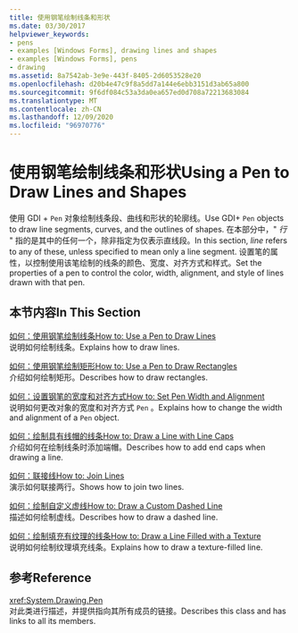 ```yaml
---
title: 使用钢笔绘制线条和形状
ms.date: 03/30/2017
helpviewer_keywords:
- pens
- examples [Windows Forms], drawing lines and shapes
- examples [Windows Forms], pens
- drawing
ms.assetid: 8a7542ab-3e9e-443f-8405-2d6053528e20
ms.openlocfilehash: d20b4e47c9f8a5dd7a144e6ebb3151d3ab65a800
ms.sourcegitcommit: 9f6df084c53a3da0ea657ed0d708a72213683084
ms.translationtype: MT
ms.contentlocale: zh-CN
ms.lasthandoff: 12/09/2020
ms.locfileid: "96970776"
---
```

# <a name="using-a-pen-to-draw-lines-and-shapes"></a><span data-ttu-id="77e74-102">使用钢笔绘制线条和形状</span><span class="sxs-lookup"><span data-stu-id="77e74-102">Using a Pen to Draw Lines and Shapes</span></span>
<span data-ttu-id="77e74-103">使用 GDI + `Pen` 对象绘制线条段、曲线和形状的轮廓线。</span><span class="sxs-lookup"><span data-stu-id="77e74-103">Use GDI+ `Pen` objects to draw line segments, curves, and the outlines of shapes.</span></span> <span data-ttu-id="77e74-104">在本部分中，" *行* " 指的是其中的任何一个，除非指定为仅表示直线段。</span><span class="sxs-lookup"><span data-stu-id="77e74-104">In this section, *line* refers to any of these, unless specified to mean only a line segment.</span></span> <span data-ttu-id="77e74-105">设置笔的属性，以控制使用该笔绘制的线条的颜色、宽度、对齐方式和样式。</span><span class="sxs-lookup"><span data-stu-id="77e74-105">Set the properties of a pen to control the color, width, alignment, and style of lines drawn with that pen.</span></span>  
  
## <a name="in-this-section"></a><span data-ttu-id="77e74-106">本节内容</span><span class="sxs-lookup"><span data-stu-id="77e74-106">In This Section</span></span>  
 [<span data-ttu-id="77e74-107">如何：使用钢笔绘制线条</span><span class="sxs-lookup"><span data-stu-id="77e74-107">How to: Use a Pen to Draw Lines</span></span>](how-to-use-a-pen-to-draw-lines.md)  
 <span data-ttu-id="77e74-108">说明如何绘制线条。</span><span class="sxs-lookup"><span data-stu-id="77e74-108">Explains how to draw lines.</span></span>  
  
 [<span data-ttu-id="77e74-109">如何：使用钢笔绘制矩形</span><span class="sxs-lookup"><span data-stu-id="77e74-109">How to: Use a Pen to Draw Rectangles</span></span>](how-to-use-a-pen-to-draw-rectangles.md)  
 <span data-ttu-id="77e74-110">介绍如何绘制矩形。</span><span class="sxs-lookup"><span data-stu-id="77e74-110">Describes how to draw rectangles.</span></span>  
  
 [<span data-ttu-id="77e74-111">如何：设置钢笔的宽度和对齐方式</span><span class="sxs-lookup"><span data-stu-id="77e74-111">How to: Set Pen Width and Alignment</span></span>](how-to-set-pen-width-and-alignment.md)  
 <span data-ttu-id="77e74-112">说明如何更改对象的宽度和对齐方式 `Pen` 。</span><span class="sxs-lookup"><span data-stu-id="77e74-112">Explains how to change the width and alignment of a `Pen` object.</span></span>  
  
 [<span data-ttu-id="77e74-113">如何：绘制具有线帽的线条</span><span class="sxs-lookup"><span data-stu-id="77e74-113">How to: Draw a Line with Line Caps</span></span>](how-to-draw-a-line-with-line-caps.md)  
 <span data-ttu-id="77e74-114">介绍如何在绘制线条时添加端帽。</span><span class="sxs-lookup"><span data-stu-id="77e74-114">Describes how to add end caps when drawing a line.</span></span>  
  
 [<span data-ttu-id="77e74-115">如何：联接线</span><span class="sxs-lookup"><span data-stu-id="77e74-115">How to: Join Lines</span></span>](how-to-join-lines.md)  
 <span data-ttu-id="77e74-116">演示如何联接两行。</span><span class="sxs-lookup"><span data-stu-id="77e74-116">Shows how to join two lines.</span></span>  
  
 [<span data-ttu-id="77e74-117">如何：绘制自定义虚线</span><span class="sxs-lookup"><span data-stu-id="77e74-117">How to: Draw a Custom Dashed Line</span></span>](how-to-draw-a-custom-dashed-line.md)  
 <span data-ttu-id="77e74-118">描述如何绘制虚线。</span><span class="sxs-lookup"><span data-stu-id="77e74-118">Describes how to draw a dashed line.</span></span>  
  
 [<span data-ttu-id="77e74-119">如何：绘制填充有纹理的线条</span><span class="sxs-lookup"><span data-stu-id="77e74-119">How to: Draw a Line Filled with a Texture</span></span>](how-to-draw-a-line-filled-with-a-texture.md)  
 <span data-ttu-id="77e74-120">说明如何绘制纹理填充线条。</span><span class="sxs-lookup"><span data-stu-id="77e74-120">Explains how to draw a texture-filled line.</span></span>  
  
## <a name="reference"></a><span data-ttu-id="77e74-121">参考</span><span class="sxs-lookup"><span data-stu-id="77e74-121">Reference</span></span>  
 <xref:System.Drawing.Pen>  
 <span data-ttu-id="77e74-122">对此类进行描述，并提供指向其所有成员的链接。</span><span class="sxs-lookup"><span data-stu-id="77e74-122">Describes this class and has links to all its members.</span></span>
